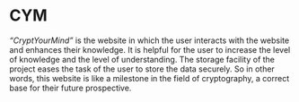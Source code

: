 # CYM

*“CryptYourMind”* is the website in which the user interacts with the website and enhances their knowledge. It is helpful for the user to increase the level of knowledge and the level of understanding. The storage facility of the project eases the task of the user to store the data securely. So in other words, this website is like a milestone in the field of cryptography, a correct base for their future prospective.
